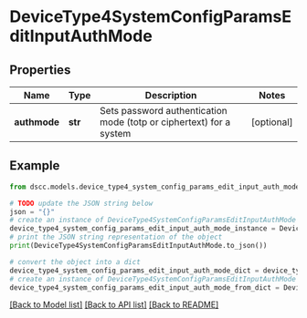 # DeviceType4SystemConfigParamsEditInputAuthMode


## Properties

Name | Type | Description | Notes
------------ | ------------- | ------------- | -------------
**authmode** | **str** | Sets password authentication mode (totp or ciphertext) for a system | [optional] 

## Example

```python
from dscc.models.device_type4_system_config_params_edit_input_auth_mode import DeviceType4SystemConfigParamsEditInputAuthMode

# TODO update the JSON string below
json = "{}"
# create an instance of DeviceType4SystemConfigParamsEditInputAuthMode from a JSON string
device_type4_system_config_params_edit_input_auth_mode_instance = DeviceType4SystemConfigParamsEditInputAuthMode.from_json(json)
# print the JSON string representation of the object
print(DeviceType4SystemConfigParamsEditInputAuthMode.to_json())

# convert the object into a dict
device_type4_system_config_params_edit_input_auth_mode_dict = device_type4_system_config_params_edit_input_auth_mode_instance.to_dict()
# create an instance of DeviceType4SystemConfigParamsEditInputAuthMode from a dict
device_type4_system_config_params_edit_input_auth_mode_from_dict = DeviceType4SystemConfigParamsEditInputAuthMode.from_dict(device_type4_system_config_params_edit_input_auth_mode_dict)
```
[[Back to Model list]](../README.md#documentation-for-models) [[Back to API list]](../README.md#documentation-for-api-endpoints) [[Back to README]](../README.md)


